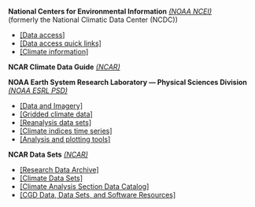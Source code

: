 **National Centers for Environmental Information** *[(NOAA NCEI)](https://www.ncdc.noaa.gov)*  
(formerly the National Climatic Data Center (NCDC))  

- [[Data access]](https://www.ncdc.noaa.gov/data-access)
- [[Data access quick links]](https://www.ncdc.noaa.gov/data-access/quick-links)
- [[Climate information]](https://www.ncdc.noaa.gov/climate-information)  

**NCAR Climate Data Guide** *[(NCAR)](https://climatedataguide.ucar.edu/)*

**NOAA Earth System Research Laboratory — Physical Sciences Division** *[(NOAA ESRL PSD)](https://www.esrl.noaa.gov/psd/)*

- [[Data and Imagery]](https://www.esrl.noaa.gov/psd/data/index.html)
- [[Gridded climate data]](https://www.esrl.noaa.gov/psd/data/gridded/index.html)
- [[Reanalysis data sets]](https://www.esrl.noaa.gov/psd/data/gridded/reanalysis/)
- [[Climate indices time series]](https://www.esrl.noaa.gov/psd/data/climateindices/)
- [[Analysis and plotting tools]](https://www.esrl.noaa.gov/psd/cgi-bin/data/getpage.pl)

**NCAR Data Sets**  *[(NCAR)](https://climatedataguide.ucar.edu/)*

- [[Research Data Archive]](https://rda.ucar.edu/)
- [[Climate Data Sets]](https://climatedataguide.ucar.edu/climate-data)
- [[Climate Analysis Section Data Catalog]](http://www.cgd.ucar.edu/cas/catalog/)
- [[CGD Data, Data Sets, and Software Resources]](http://www.cgd.ucar.edu/modeling/data-datasets-software.html)



